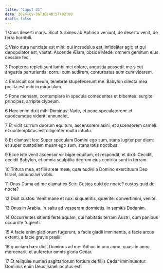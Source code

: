 ```yaml
---
title: "Caput 21"
date: 2024-09-06T18:40:57+02:00
draft: false
---
```




1 Onus deserti maris. Sicut turbines ab Aphrico veniunt, de deserto venit, de terra horribili.

2 Visio dura nunciata est mihi: qui incredulus est, infideliter agit: et qui depopulator est, vastat. Ascende Ælam, obside Mede: omnem gemitum eius cessare feci.

3 Propterea repleti sunt lumbi mei dolore, angustia possedit me sicut angustia parturientis: corrui cum audirem, conturbatus sum cum viderem.

4 Emarcuit cor meum, tenebræ stupefecerunt me: Babylon dilecta mea posita est mihi in miraculum.

5 Pone mensam, contemplare in specula comedentes et bibentes: surgite principes, arripite clypeum.

6 Hæc enim dixit mihi Dominus: Vade, et pone speculatorem: et quodcumque viderit, annunciet.

7 Et vidit currum duorum equitum, ascensorem asini, et ascensorem cameli: et contemplatus est diligenter multo intuitu.

8 Et clamavit leo: Super speculam Domini ego sum, stans iugiter per diem: et super custodiam meam ego sum, stans totis noctibus.

9 Ecce iste venit ascensor vir bigæ equitum, et respondit, et dixit: Cecidit, cecidit Babylon, et omnia sculptilia deorum eius contrita sunt in terram.

10 Tritura mea, et filii areæ meæ, quæ audivi a Domino exercituum Deo Israel, annunciavi vobis.

11 Onus Duma ad me clamat ex Seir: Custos quid de nocte? custos quid de nocte?

12 Dixit custos: Venit mane et nox: si quæritis, quærite: convertimini, venite.

13 Onus in Arabia. In saltu ad vesperam dormietis, in semitis Dedanim.

14 Occurrentes sitienti ferte aquam, qui habitatis terram Austri, cum panibus occurrite fugienti.

15 A facie enim gladiorum fugerunt, a facie gladii imminentis, a facie arcus extenti, a facie gravis prælii:

16 quoniam hæc dicit Dominus ad me: Adhuc in uno anno, quasi in anno mercenarii, et auferetur omnis gloria Cedar.

17 Et reliquiæ numeri sagittariorum fortium de filiis Cedar imminuentur: Dominus enim Deus Israel locutus est.


